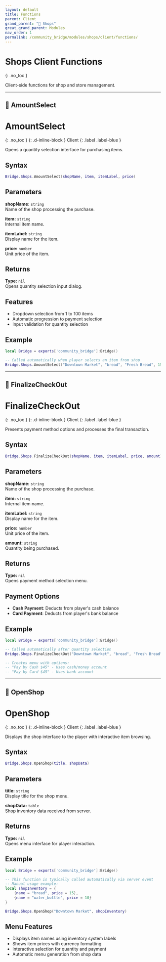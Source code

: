 ```yaml
---
layout: default
title: Functions
parent: Client
grand_parent: "🛒 Shops"
great_grand_parent: Modules
nav_order: 1
permalink: /community_bridge/modules/shops/client/functions/
---
```


# Shops Client Functions
{: .no_toc }

Client-side functions for shop and store management.

---

## 🔹 AmountSelect

# AmountSelect
{: .no_toc }
{: .d-inline-block }
Client
{: .label .label-blue }

Opens a quantity selection interface for purchasing items.

## Syntax

```lua
Bridge.Shops.AmountSelect(shopName, item, itemLabel, price)
```

## Parameters

**shopName:** `string`  
Name of the shop processing the purchase.

**item:** `string`  
Internal item name.

**itemLabel:** `string`  
Display name for the item.

**price:** `number`  
Unit price of the item.

## Returns

**Type:** `nil`  
Opens quantity selection input dialog.

## Features

- Dropdown selection from 1 to 100 items
- Automatic progression to payment selection
- Input validation for quantity selection

## Example

```lua
local Bridge = exports['community_bridge']:Bridge()

-- Called automatically when player selects an item from shop
Bridge.Shops.AmountSelect("Downtown Market", "bread", "Fresh Bread", 15)
```

---

## 🔹 FinalizeCheckOut

# FinalizeCheckOut
{: .no_toc }
{: .d-inline-block }
Client
{: .label .label-blue }

Presents payment method options and processes the final transaction.

## Syntax

```lua
Bridge.Shops.FinalizeCheckOut(shopName, item, itemLabel, price, amount)
```

## Parameters

**shopName:** `string`  
Name of the shop processing the purchase.

**item:** `string`  
Internal item name.

**itemLabel:** `string`  
Display name for the item.

**price:** `number`  
Unit price of the item.

**amount:** `string`  
Quantity being purchased.

## Returns

**Type:** `nil`  
Opens payment method selection menu.

## Payment Options

- **Cash Payment**: Deducts from player's cash balance
- **Card Payment**: Deducts from player's bank balance

## Example

```lua
local Bridge = exports['community_bridge']:Bridge()

-- Called automatically after quantity selection
Bridge.Shops.FinalizeCheckOut("Downtown Market", "bread", "Fresh Bread", 15, "3")

-- Creates menu with options:
-- "Pay by Cash $45" - Uses cash/money account
-- "Pay by Card $45" - Uses bank account
```

---

## 🔹 OpenShop

# OpenShop
{: .no_toc }
{: .d-inline-block }
Client
{: .label .label-blue }

Displays the shop interface to the player with interactive item browsing.

## Syntax

```lua
Bridge.Shops.OpenShop(title, shopData)
```

## Parameters

**title:** `string`  
Display title for the shop menu.

**shopData:** `table`  
Shop inventory data received from server.

## Returns

**Type:** `nil`  
Opens menu interface for player interaction.

## Example

```lua
local Bridge = exports['community_bridge']:Bridge()

-- This function is typically called automatically via server event
-- Manual usage example:
local shopInventory = {
    {name = "bread", price = 15},
    {name = "water_bottle", price = 10}
}

Bridge.Shops.OpenShop("Downtown Market", shopInventory)
```

## Menu Features

- Displays item names using inventory system labels
- Shows item prices with currency formatting
- Interactive selection for quantity and payment
- Automatic menu generation from shop data